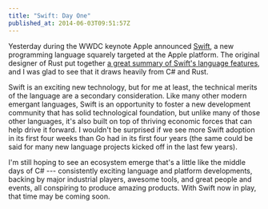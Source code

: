 ```yaml
---
title: "Swift: Day One"
published_at: 2014-06-03T09:51:57Z
---
```


Yesterday during the WWDC keynote Apple announced [Swift](https://developer.apple.com/swift/), a new programming language squarely targeted at the Apple platform. The original designer of Rust put together [a great summary of Swift's language features](http://graydon2.dreamwidth.org/5785.html), and I was glad to see that it draws heavily from C# and Rust.

Swift is an exciting new technology, but for me at least, the technical merits of the language are a secondary consideration. Like many other modern emergant languages, Swift is an opportunity to foster a new development community that has solid technological foundation, but unlike many of those other languages, it's also built on top of thriving economic forces that can help drive it forward. I wouldn't be surprised if we see more Swift adoption in its first four weeks than Go had in its first four years (the same could be said for many new language projects kicked off in the last few years).

I'm still hoping to see an ecosystem emerge that's a little like the middle days of C# --- consistently exciting language and platform developments, backing by major industrial players, awesome tools, and great people and events, all conspiring to produce amazing products. With Swift now in play, that time may be coming soon.
